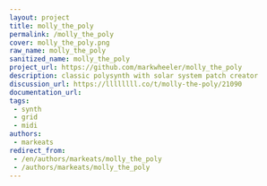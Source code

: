 ```yaml
---
layout: project
title: molly_the_poly
permalink: /molly_the_poly
cover: molly_the_poly.png
raw_name: molly_the_poly
sanitized_name: molly_the_poly
project_url: https://github.com/markwheeler/molly_the_poly
description: classic polysynth with solar system patch creator
discussion_url: https://llllllll.co/t/molly-the-poly/21090
documentation_url: 
tags:
 - synth
 - grid
 - midi
authors:
 - markeats
redirect_from:
 - /en/authors/markeats/molly_the_poly
 - /authors/markeats/molly_the_poly
---
```

